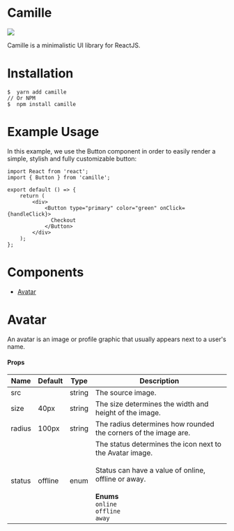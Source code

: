 # Camille

<a href="https://www.npmjs.com/package/camille" target="_blank"><img src="https://img.shields.io/npm/v/camille" /></a>

Camille is a minimalistic UI library for ReactJS.

# Installation

```
$  yarn add camille
// Or NPM
$  npm install camille
```

# Example Usage

In this example, we use the Button component in order to easily render a simple, stylish and fully customizable button:
```
import React from 'react';
import { Button } from 'camille';

export default () => {
    return (
        <div>
            <Button type="primary" color="green" onClick={handleClick}>
              Checkout
            </Button>
        </div>
    );
};
```

# Components

* [Avatar](#avatar)

# Avatar

An avatar is an image or profile graphic that usually appears next to a user's name.

####  Props
| Name   	| Default 	| Type   	| Description                                                                                                 	|
|--------	|---------	|--------	|-------------------------------------------------------------------------------------------------------------	|
| src    	|         	| string 	| The source image.                                                                                           	|
| size   	| 40px    	| string 	| The size determines the width and height of the image.                                                      	|
| radius 	| 100px   	| string 	| The radius determines how rounded the corners of the image are.                                             	|
| status 	| offline 	| enum   	| The status determines the icon next to the Avatar image.<br><br>Status can have a value of online, offline or away.<br><br>**Enums**<br>`online`<br>`offline`<br>`away` 	|
